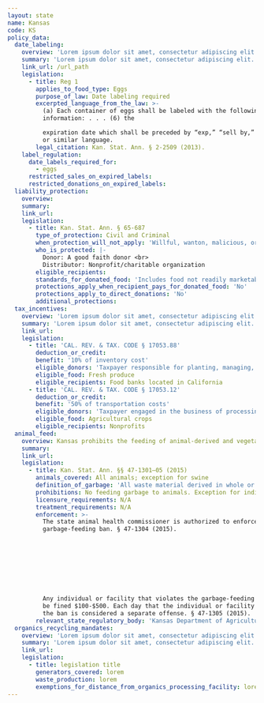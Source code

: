 ```yaml
---
layout: state
name: Kansas
code: KS
policy_data:
  date_labeling:
    overview: 'Lorem ipsum dolor sit amet, consectetur adipiscing elit. Curabitur tellus mi, consequat at laoreet eget, vestibulum nec dolor. Vivamus volutpat quam ac quam bibendum rutrum.'
    summary: 'Lorem ipsum dolor sit amet, consectetur adipiscing elit. Curabitur tellus mi, consequat at laoreet eget, vestibulum nec dolor. Vivamus volutpat quam ac quam bibendum rutrum.'
    link_url: /url_path
    legislation:
      - title: Reg 1
        applies_to_food_type: Eggs
        purpose_of_law: Date labeling required
        excerpted_language_from_the_law: >-
          (a) Each container of eggs shall be labeled with the following
          information: . . . (6) the

          expiration date which shall be preceded by “exp,” “sell by,” “use by”
          or similar language.
        legal_citation: Kan. Stat. Ann. § 2-2509 (2013).
    label_regulation:
      date_labels_required_for:
        - eggs
      restricted_sales_on_expired_labels:
      restricted_donations_on_expired_labels:
  liability_protection:
    overview:
    summary:
    link_url:
    legislation:
      - title: Kan. Stat. Ann. § 65-687
        type_of_protection: Civil and Criminal
        when_protection_will_not_apply: 'Willful, wanton, malicious, or intentional misconduct'
        who_is_protected: |-
          Donor: A good faith donor <br>
          Distributor: Nonprofit/charitable organization
        eligible_recipients:
        standards_for_donated_food: 'Includes food not readily marketable due to appearance, freshness, grade, or surplus; and must comply with K.S.A. 65-655'
        protections_apply_when_recipient_pays_for_donated_food: 'No'
        protections_apply_to_direct_donations: 'No'
        additional_protections:
  tax_incentives:
    overview: 'Lorem ipsum dolor sit amet, consectetur adipiscing elit. Curabitur tellus mi, consequat at laoreet eget, vestibulum nec dolor. Vivamus volutpat quam ac quam bibendum rutrum.'
    summary: 'Lorem ipsum dolor sit amet, consectetur adipiscing elit. Curabitur tellus mi, consequat at laoreet eget, vestibulum nec dolor. Vivamus volutpat quam ac quam bibendum rutrum.'
    link_url:
    legislation:
      - title: 'CAL. REV. & TAX. CODE § 17053.88'
        deduction_or_credit:
        benefit: '10% of inventory cost'
        eligible_donors: 'Taxpayer responsible for planting, managing, and harvesting crops'
        eligible_food: Fresh produce
        eligible_recipients: Food banks located in California
      - title: 'CAL. REV. & TAX. CODE § 17053.12'
        deduction_or_credit:
        benefit: '50% of transportation costs'
        eligible_donors: 'Taxpayer engaged in the business of processing, distributing, or selling agricultural products'
        eligible_food: Agricultural crops
        eligible_recipients: Nonprofits
  animal_feed:
    overview: Kansas prohibits the feeding of animal-derived and vegetable waste to animals. Food waste that consists of only pasteurized dairy products may be fed to animals. Individuals may feed household garbage to their own swine.
    summary:
    link_url:
    legislation:
      - title: Kan. Stat. Ann. §§ 47-1301–05 (2015)
        animals_covered: All animals; exception for swine
        definition_of_garbage: 'All waste material derived in whole or in part from the meat of any animal, including fish and poultry, other waste animal material, and other refuse of any character whatsoever that has been associated with any such material, resulting from the handling, preparation, cooking or consumption of food. Garbage does not include pasteurized dairy products. § 47-1301 (2015).'
        prohibitions: No feeding garbage to animals. Exception for individuals feeding household garbage to swine. § 47-1302 (2015).
        licensure_requirements: N/A
        treatment_requirements: N/A
        enforcement: >-
          The state animal health commissioner is authorized to enforce the
          garbage-feeding ban. § 47-1304 (2015).









          Any individual or facility that violates the garbage-feeding ban will
          be fined $100-$500. Each day that the individual or facility violates
          the ban is considered a separate offense. § 47-1305 (2015).
        relevant_state_regulatory_body: 'Kansas Department of Agriculture, Division of Animal Health (§ 47-1304 (2015)), <a href="https://agriculture.ks.gov/divisions-programs/division-of-animal-health" target="_blank">https://agriculture.ks.gov/divisions-programs/division-of-animal-health</a>.'
  organics_recycling_mandates:
    overview: 'Lorem ipsum dolor sit amet, consectetur adipiscing elit. Curabitur tellus mi, consequat at laoreet eget, vestibulum nec dolor. Vivamus volutpat quam ac quam bibendum rutrum.'
    summary: 'Lorem ipsum dolor sit amet, consectetur adipiscing elit. Curabitur tellus mi, consequat at laoreet eget, vestibulum nec dolor. Vivamus volutpat quam ac quam bibendum rutrum.'
    link_url:
    legislation:
      - title: legislation title
        generators_covered: lorem
        waste_production: lorem
        exemptions_for_distance_from_organics_processing_facility: lorem
---
```

